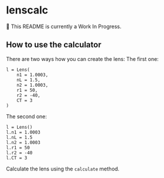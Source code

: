 # lenscalc

:construction: This README is currently a Work In Progress.

## How to use the calculator

There are two ways how you can create the lens:
The first one:
```
l = Lens(
    n1 = 1.0003,
    nL = 1.5,
    n2 = 1.0003,
    r1 = 50,
    r2 = -40,
    CT = 3
)
```
The second one:
```
l = Lens()
l.n1 = 1.0003
l.nL = 1.5
l.n2 = 1.0003
l.r1 = 50
l.r2 = -40
l.CT = 3
```

Calculate the lens using the `calculate` method.


